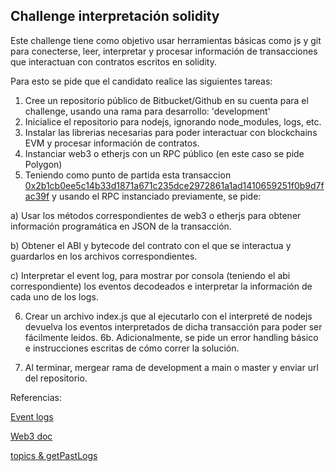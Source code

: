 
## Challenge interpretación solidity

Este challenge tiene como objetivo usar herramientas básicas como js y git para conecterse, leer, interpretar y procesar información de transacciones que interactuan con contratos escritos en solidity.


Para esto se pide que el candidato realice las siguientes tareas:

1. Cree un repositorio público de Bitbucket/Github en su cuenta para el challenge, usando una rama para desarrollo: 'development'
2. Inicialice el repositorio para nodejs, ignorando node_modules, logs, etc.
3. Instalar las librerias necesarias para poder interactuar con blockchains EVM y procesar información de contratos.
4. Instanciar web3 o etherjs con un RPC público (en este caso se pide Polygon)
5. Teniendo como punto de partida esta transaccion [0x2b1cb0ee5c14b33d1871a671c235dce2972861a1ad1410659251f0b9d7fac39f](https://polygonscan.com/tx/0x2b1cb0ee5c14b33d1871a671c235dce2972861a1ad1410659251f0b9d7fac39f) y usando el RPC instanciado previamente, se pide:

a) Usar los métodos correspondientes de web3 o etherjs para obtener información programática en JSON de la transacción.

b) Obtener el ABI y bytecode del contrato con el que se interactua y guardarlos en los archivos correspondientes.

c) Interpretar el event log, para mostrar por consola (teniendo el abi correspondiente) los eventos decodeados e interpretar la información de cada uno de los logs.


6. Crear un archivo index.js que al ejecutarlo con el interpreté de nodejs devuelva los eventos interpretados de dicha transacción para poder ser fácilmente leidos.
6b. Adicionalmente, se pide un error handling básico e instrucciones escritas de cómo correr la solución.

7. Al terminar, mergear rama de development a main o master y enviar url del repositorio.


Referencias:

[Event logs](https://medium.com/mycrypto/understanding-event-logs-on-the-ethereum-blockchain-f4ae7ba50378)

[Web3 doc](https://web3js.readthedocs.io/en/1.0/web3-eth.html)

[topics & getPastLogs](https://ethereum.stackexchange.com/questions/61585/how-to-setup-topics-for-function-getpastlogs)
